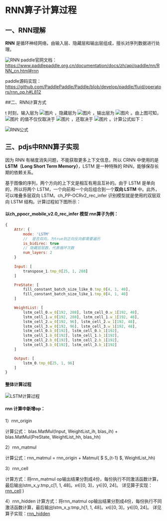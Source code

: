 # RNN算子计算过程

## 一、RNN理解

**RNN** 是循环神经网络，由输入层、隐藏层和输出层组成，擅长对序列数据进行处理。

![RNN](https://user-images.githubusercontent.com/43414102/144739164-d6c4b9ff-d885-4812-8d05-5bf045d3a11b.png)
paddle官网文档：https://www.paddlepaddle.org.cn/documentation/docs/zh/api/paddle/nn/RNN_cn.html#rnn

paddle源码实现：https://github.com/PaddlePaddle/Paddle/blob/develop/paddle/fluid/operators/rnn_op.h#L812

##二、RNN计算方式

 t 时刻，输入层为 ![图片](https://paddlejs.bj.bcebos.com/doc/xt.svg) ，隐藏层为 ![图片](https://paddlejs.bj.bcebos.com/doc/st.svg) ，输出层为 ![图片](https://paddlejs.bj.bcebos.com/doc/ot.svg)  。由上图可知，![图片](https://paddlejs.bj.bcebos.com/doc/st.svg) 的值不仅仅取决于 ![图片](https://paddlejs.bj.bcebos.com/doc/xt.svg)  ，还取决于 ![图片](https://paddlejs.bj.bcebos.com/doc/st1.svg) 。计算公式如下：

![RNN公式](https://user-images.githubusercontent.com/43414102/144739185-92724c8c-25f7-4559-9b1d-f1d76e65d965.jpeg)

## 三、pdjs中RNN算子实现

因为 RNN 有梯度消失问题，不能获取更多上下文信息，所以 CRNN 中使用的是 **LSTM（Long Short Term Memory）**，LSTM 是一种特殊的 RNN，能够保存长期的依赖关系。

基于图像的序列，两个方向的上下文是相互有用且互补的。由于 LSTM 是单向的，所以将两个 LSTM，一个向前和一个向后组合到一个**双向 LSTM** 中。此外，可以堆叠多层双向 LSTM。ch_PP-OCRv2_rec_infer 识别模型就是使用的双层双向 LSTM 结构。计算过程如下图所示：

#### 以ch_ppocr_mobile_v2.0_rec_infer 模型 rnn算子为例：
```javascript
{
	Attr: {
		mode: 'LSTM'
		//  是否双向，为true则正向反向都需要遍历
		is_bidirec: true
		// 隐藏层层数，代表循环次数
		num_layers: 2
	}
	
	Input: [
		transpose_1.tmp_0[25, 1, 288]
	]

	PreState: [
		fill_constant_batch_size_like_0.tmp_0[4, 1, 48],  
		fill_constant_batch_size_like_1.tmp_0[4, 1, 48]
	]

	WeightList: [
		lstm_cell_0.w_0[192, 288], lstm_cell_0.w_1[192, 48], 
		lstm_cell_1.w_0[192, 288], lstm_cell_1.w_1[192, 48],
		lstm_cell_2.w_0[192, 96], lstm_cell_2.w_1[192, 48], 
		lstm_cell_3.w_0[192, 96], lstm_cell_3.w_1[192, 48],
		lstm_cell_0.b_0[192], lstm_cell_0.b_1[192],
		lstm_cell_1.b_0[192], lstm_cell_1.b_1[192],
		lstm_cell_2.b_0[192], lstm_cell_2.b_1[192], 
		lstm_cell_3.b_0[192], lstm_cell_3.b_1[192]
	]

	Output: [
	    lstm_0.tmp_0[25, 1, 96]
    ]
}
```

#### 整体计算过程
![LSTM计算过程](https://user-images.githubusercontent.com/43414102/144739246-daf839ad-1d96-4e1d-8f34-38ed0bc5f288.png)
#### rnn 计算中新增op：
1）rnn_origin

计算公式： blas.MatMul(Input,  WeightList_ih, blas_ih) + blas.MatMul(PreState,  WeightList_hh,  blas_hh)

2）rnn_matmul

计算公式：rnn_matmul = rnn_origin +  Matmul( $ S_{t-1} $,  WeightList_hh)

3）rnn_cell

计算方式：将rnn_matmul op输出结果分割成4份，每份执行不同激活函数计算，最后输出lstm_x_y.tmp_c[1,  1,  48]。x∈[0, 3]，y∈[0, 24]。
详见算子实现：[rnn_cell](../paddlejs-backend-webgl/src/ops/shader/rnn/rnn_cell.ts)
)

4）rnn_hidden
计算方式：将rnn_matmul op输出结果分割成4份，每份执行不同激活函数计算，最后输出lstm_x_y.tmp_h[1,  1,  48]。x∈[0, 3]，y∈[0, 24]。
详见算子实现：[rnn_hidden](../paddlejs-backend-webgl/src/ops/shader/rnn/rnn_hidden.ts)


